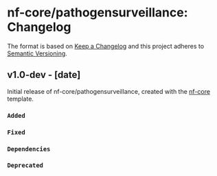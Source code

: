 # nf-core/pathogensurveillance: Changelog

The format is based on [Keep a Changelog](https://keepachangelog.com/en/1.0.0/)
and this project adheres to [Semantic Versioning](https://semver.org/spec/v2.0.0.html).

## v1.0-dev - [date]

Initial release of nf-core/pathogensurveillance, created with the [nf-core](https://nf-co.re/) template.

### `Added`

### `Fixed`

### `Dependencies`

### `Deprecated`
